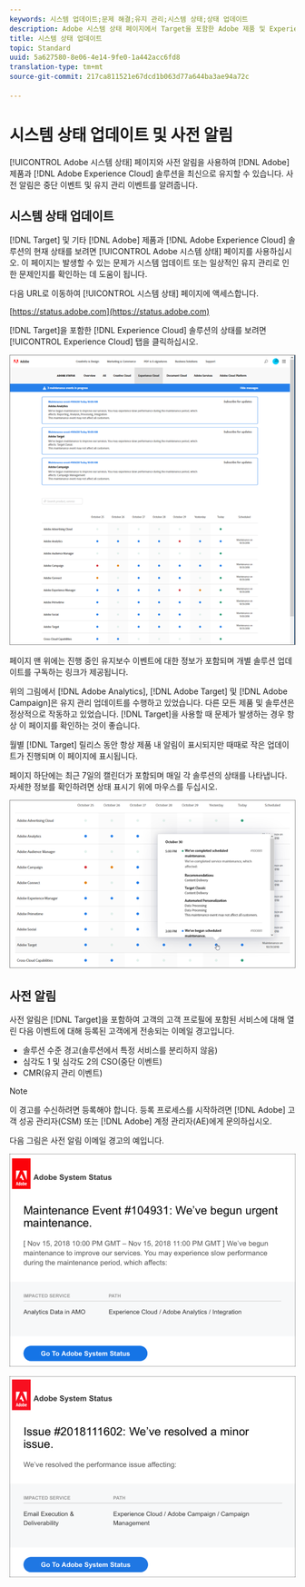 ```yaml
---
keywords: 시스템 업데이트;문제 해결;유지 관리;시스템 상태;상태 업데이트
description: Adobe 시스템 상태 페이지에서 Target을 포함한 Adobe 제품 및 Experience Cloud 솔루션의 상태를 볼 수 있습니다. 이 페이지는 발생할 수 있는 문제가 시스템 업데이트 또는 일상적인 유지 관리로 인한 문제인지를 확인하는 데 도움이 됩니다.
title: 시스템 상태 업데이트
topic: Standard
uuid: 5a627580-8e06-4e14-9fe0-1a442acc6fd8
translation-type: tm+mt
source-git-commit: 217ca811521e67dcd1b063d77a644ba3ae94a72c

---
```



# 시스템 상태 업데이트 및 사전 알림

[!UICONTROL Adobe 시스템 상태] 페이지와 사전 알림을 사용하여 [!DNL Adobe] 제품과 [!DNL Adobe Experience Cloud] 솔루션을 최신으로 유지할 수 있습니다. 사전 알림은 중단 이벤트 및 유지 관리 이벤트를 알려줍니다.

## 시스템 상태 업데이트

[!DNL Target] 및 기타 [!DNL Adobe] 제품과 [!DNL Adobe Experience Cloud] 솔루션의 현재 상태를 보려면 [!UICONTROL Adobe 시스템 상태] 페이지를 사용하십시오. 이 페이지는 발생할 수 있는 문제가 시스템 업데이트 또는 일상적인 유지 관리로 인한 문제인지를 확인하는 데 도움이 됩니다.

다음 URL로 이동하여 [!UICONTROL 시스템 상태] 페이지에 액세스합니다.

[https://status.adobe.com](https://status.adobe.com)

[!DNL Target]을 포함한 [!DNL Experience Cloud] 솔루션의 상태를 보려면 [!UICONTROL Experience Cloud] 탭을 클릭하십시오.

![](assets/system_status.png)

페이지 맨 위에는 진행 중인 유지보수 이벤트에 대한 정보가 포함되며 개별 솔루션 업데이트를 구독하는 링크가 제공됩니다.

위의 그림에서 [!DNL Adobe Analytics], [!DNL Adobe Target] 및 [!DNL Adobe Campaign]은 유지 관리 업데이트를 수행하고 있었습니다. 다른 모든 제품 및 솔루션은 정상적으로 작동하고 있었습니다. [!DNL Target]을 사용할 때 문제가 발생하는 경우 항상 이 페이지를 확인하는 것이 좋습니다.

월별 [!DNL Target] 릴리스 동안 항상 제품 내 알림이 표시되지만 때때로 작은 업데이트가 진행되며 이 페이지에 표시됩니다.

페이지 하단에는 최근 7일의 캘린더가 포함되며 매일 각 솔루션의 상태를 나타냅니다. 자세한 정보를 확인하려면 상태 표시기 위에 마우스를 두십시오.

![](assets/system_status_indicator.png)

## 사전 알림

사전 알림은 [!DNL Target]을 포함하여 고객의 고객 프로필에 포함된 서비스에 대해 열린 다음 이벤트에 대해 등록된 고객에게 전송되는 이메일 경고입니다.

* 솔루션 수준 경고(솔루션에서 특정 서비스를 분리하지 않음)
* 심각도 1 및 심각도 2의 CSO(중단 이벤트)
* CMR(유지 관리 이벤트)

>[!NOTE]
>
>이 경고를 수신하려면 등록해야 합니다. 등록 프로세스를 시작하려면 [!DNL Adobe] 고객 성공 관리자(CSM) 또는 [!DNL Adobe] 계정 관리자(AE)에게 문의하십시오.

다음 그림은 사전 알림 이메일 경고의 예입니다.

![사전 알림 1](/help/r-release-notes/assets/proactive-notification-1.png)

![사전 알림 2](/help/r-release-notes/assets/proactive-notification-2.png)